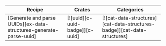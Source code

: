 | Recipe | Crates | Categories |
|--------|--------|------------|
| [Generate and parse UUIDs][ex-data-structures-generate-parse-uuid] | [![uuid][c-uuid-badge]][c-uuid] | [![cat-data-structures][cat-data-structures-badge]][cat-data-structures] |
